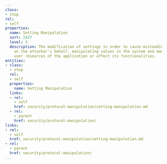 ```yaml
---
class:
- stop
rel:
- self
properties:
  name: Setting Manipulation
  sort: 2427
  level: 3
  description: The modification of settings in order to cause misleading data or advantages
    on the attacker's behalf, manipulating values in the system and manage specific
    user resources of the application or affect its functionalities.
entities:
- class:
  - stop
  rel:
  - self
  properties:
    name: Setting Manipulation
  links:
  - rel:
    - self
    href: security/protocol-manipulation/setting-manipulation.md
  - rel:
    - parent
    href: security/protocol-manipulation/
links:
- rel:
  - self
  href: security/protocol-manipulation/setting-manipulation.md
- rel:
  - parent
  href: security/protocol-manipulation/
...
```

